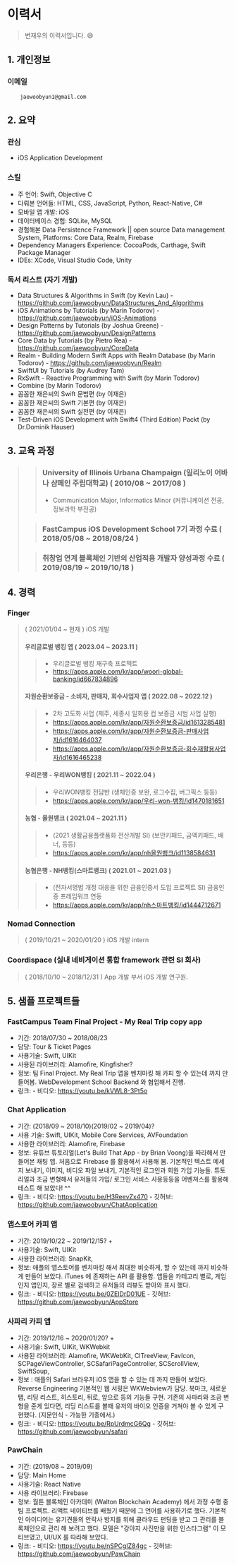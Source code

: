 # 이력서
> 변재우의 이력서입니다. 😄

## 1. 개인정보
### 이메일
        jaewoobyun1@gmail.com
        
## 2. 요약
### 관심
  - iOS Application Development
  
### 스킬
  - 주 언어: Swift, Objective C
  - 다뤄본 언어들: HTML, CSS, JavaScript, Python, React-Native, C#
  - 모바일 앱 개발: iOS
  - 데이터베이스 경험: SQLite, MySQL
  - 경험해본 Data Persistence Framework || open source Data management System, Platforms: Core Data, Realm, Firebase
  - Dependency Managers Experience: CocoaPods, Carthage, Swift Package Manager
  - IDEs: XCode, Visual Studio Code, Unity
  
### 독서 리스트 (자기 개발)
  - Data Structures & Algorithms in Swift (by Kevin Lau)
        - https://github.com/jaewoobyun/DataStructures_And_Algorithms
  - iOS Animations by Tutorials (by Marin Todorov)
        - https://github.com/jaewoobyun/iOS-Animations
  - Design Patterns by Tutorials (by Joshua Greene)
        - https://github.com/jaewoobyun/DesignPatterns
  - Core Data by Tutorials (by Pietro Rea)
        - https://github.com/jaewoobyun/CoreData
  - Realm - Building Modern Swift Apps with Realm Database (by Marin Todorov)
        - https://github.com/jaewoobyun/Realm
  - SwiftUI by Tutorials (by Audrey Tam)
  - RxSwift - Reactive Programming with Swift (by Marin Todorov)
  - Combine (by Marin Todorov)
  - 꼼꼼한 재은씨의 Swift 문법편 (by 이재은)
  - 꼼꼼한 재은씨의 Swift 기본편 (by 이재은)
  - 꼼꼼한 재은씨의 Swift 실전편 (by 이재은)
  - Test-Driven iOS Development with Swift4 (Third Edition) Packt (by Dr.Dominik Hauser)

## 3. 교육 과정
  >> ### University of Illinois Urbana Champaign (일리노이 어바나 샴페인 주립대학교) ( 2010/08 ~ 2017/08 )
  >> - Communication Major, Informatics Minor (커뮤니케이션 전공, 정보과학 부전공)
  >
  >> ### FastCampus iOS Development School 7기 과정 수료 ( 2018/05/08 ~ 2018/08/24 )
  > 
  >> ### 취창업 연계 블록체인 기반의 산업적용 개발자 양성과정 수료 ( 2019/08/19 ~ 2019/10/18 )
  > 

## 4. 경력
### Finger
> ( 2021/01/04 ~ 현재 )
> iOS 개발
> #### 우리글로벌 뱅킹 앱 ( 2023.04 ~ 2023.11 )
>> - 우리글로벌 뱅킹 재구축 프로젝트
>> - https://apps.apple.com/kr/app/woori-global-banking/id667834896
>
> #### 자원순환보증금 - 소비자, 판매자, 회수사업자 앱 ( 2022.08 ~ 2022.12 )
>> - 2차 고도화 사업 (제주, 세종시 일회용 컵 보증금 시범 사업 실행)
>> - https://apps.apple.com/kr/app/자원순환보증금/id1613285481
>> - https://apps.apple.com/kr/app/자원순환보증금-판매사업자/id1616464037
>> - https://apps.apple.com/kr/app/자원순환보증금-회수재활용사업자/id1616465238
>
> #### 우리은행 - 우리WON뱅킹 ( 2021.11 ~ 2022.04 )
>> - 우리WON뱅킹 전담반 (생체인증 보완, 로그수집, 버그픽스 등등)
>> - https://apps.apple.com/kr/app/우리-won-뱅킹/id1470181651
>
> #### 농협 - 올원뱅크 ( 2021.04 ~ 2021.11 )
>> - (2021 생활금융플랫폼화 전산개발 SI) (보안키패드, 금액키패드, 배너, 등등)
>> - https://apps.apple.com/kr/app/nh올원뱅크/id1138584631
>
> #### 농협은행 - NH뱅킹(스마트뱅크) ( 2021.01 ~ 2021.03 )
>> - (전자서명법 개정 대응을 위한 금융인증서 도입 프로젝트 SI) 금융인증 프레임워크 연동
>> - https://apps.apple.com/kr/app/nh스마트뱅킹/id1444712671

### Nomad Connection
> ( 2019/10/21 ~ 2020/01/20 )
> iOS 개발 intern

### Coordispace (실내 네비게이션 통합 framework 관련 SI 회사)
> ( 2018/10/10 ~ 2018/12/31 )
> App 개발 부서 iOS 개발 연구원. 

## 5. 샘플 프로젝트들

### FastCampus Team Final Project - My Real Trip copy app
* 기간: 2018/07/30 ~ 2018/08/23
* 담당: Tour & Ticket Pages
* 사용기술: Swift, UIKit
* 사용된 라이브러리: Alamofire, Kingfisher?
* 정보:
        팀 Final Project. My Real Trip 앱을 벤치마킹 해 카피 할 수 있는데 까지 만들어봄. WebDevelopment School Backend 와 협업해서 진행.
* 링크:
        - 비디오: https://youtu.be/kVWL8-3Pt5o

### Chat Application
* 기간: (2018/09 ~ 2018/10)(2019/02 ~ 2019/04)?
* 사용 기술: Swift, UIKit, Mobile Core Services, AVFoundation
* 사용한 라이브러리: Alamofire, Firebase
* 정보:
        유튜브 튜토리얼(Let's Build That App - by Brian Voong)을 따라해서 만들어본 채팅 앱.
        처음으로 Firebase 를 활용해서 사용해 봄.
        기본적인 텍스트 메세지 보내기, 이미지, 비디오 파일 보내기, 기본적인 로그인과 회원 가입 기능들.
        튜토리얼과 조금 변형해서 유저들의 가입/ 로그인 서비스 사용등등을 어벤져스를 활용해 테스트 해 보았다! ^^
* 링크: 
        - 비디오: https://youtu.be/H3ReevZx470
        - 깃허브: https://github.com/jaewoobyun/ChatApplication

### 앱스토어 카피 앱
* 기간: 2019/10/22 ~ 2019/12/15? +
* 사용기술: Swift, UIKit
* 사용한 라이브러리: SnapKit, 
* 정보: 
        애플의 앱스토어를 벤치마킹 해서 최대한 비슷하게, 할 수 있는데 까지 비슷하게 만들어 보았다. iTunes 에 존재하는 API 를 활용함.
        앱들을 카테고리 별로, 게임인지 앱인지, 장르 별로 검색하고 유저들의 리뷰도 받아와 표시 했다.      
* 링크:
        - 비디오:  https://youtu.be/0ZElDrD01UE
        - 깃허브: https://github.com/jaewoobyun/AppStore

### 사파리 카피 앱
* 기간: 2019/12/16 ~ 2020/01/20? +
* 사용기술: Swift, UIKit, WKWebkit
* 사용된 라이브러리: Alamofire, WKWebKit, CITreeView, FavIcon, SCPageViewController, SCSafariPageController, SCScrollView, SwiftSoup,
* 정보 :
        애플의 Safari 브라우저 iOS 앱을 할 수 있는 데 까지 만들어 보았다. Reverse Engineering
        기본적인 웹 서핑은 WKWebview가 담당.
        북마크, 새로운 탭, 리딩 리스트, 히스토리, 뒤로, 앞으로 등의 기능들 구현.
        기존의 사파리와 조금 변형을 준게 있다면, 리딩 리스트를 볼때 유저의 바이오 인증을 거쳐야 볼 수 있게 구현했다. (지문인식 - 가능한 기종에서.)    
* 링크:
        - 비디오: https://youtu.be/RpUrdmcG6Qg
        - 깃허브: https://github.com/jaewoobyun/safari

### PawChain
* 기간: (2019/08 ~ 2019/09)
* 담당: Main Home
* 사용기술: React Native
* 사용 라이브러리: Firebase
* 정보:
        월튼 블록체인 아카데미 (Walton Blockchain Academy) 에서 과정 수행 중 팀 프로젝트.
        리액트 네이티브를 배웠기 때문에 그 언어를 사용하기로 했다.
        기본적인 아이디어는 유기견들의 안락사 방지를 위해 클라우드 펀딩을 받고 그 관리를 블록체인으로 관리 해 보려고 했다.
        모델은 "강아지 사진만을 위한 인스타그램" 이 모티브였고, UI/UX 를 따라해 보았다.
* 링크:
       - 비디오: https://youtu.be/nSPCgIZ84gc
       - 깃허브: https://github.com/jaewoobyun/PawChain
        


